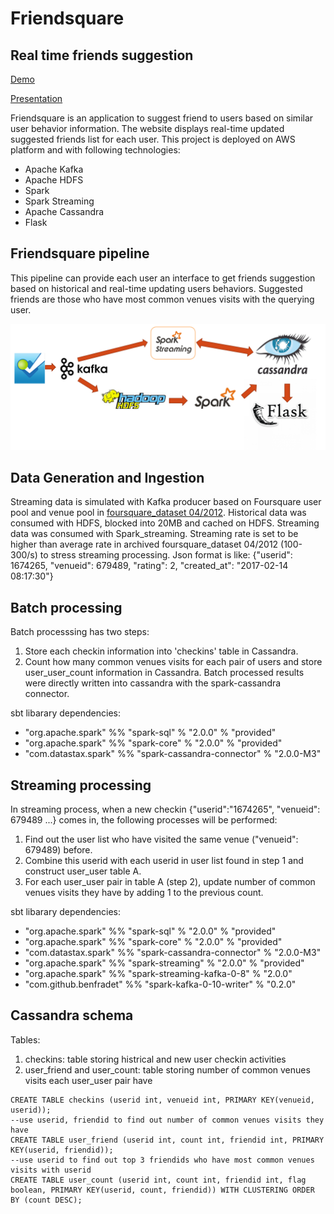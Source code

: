# Friendsquare

## Real time friends suggestion

[Demo](https://www.youtube.com/watch?v=wjN6bHjwdq8)

[Presentation](https://www.slideshare.net/secret/97d9OBMr9mYDxb)

Friendsquare is an application to suggest friend to users based on similar user behavior information. The website displays real-time updated suggested friends list for each user. This project is deployed on AWS platform and with following technologies:

- Apache Kafka
- Apache HDFS
- Spark
- Spark Streaming
- Apache Cassandra
- Flask

## Friendsquare pipeline

This pipeline can provide each user an interface to get friends suggestion based on historical and real-time updating users behaviors. Suggested friends are those who have most common venues visits with the querying user.

<p align="center">
  <img src="/images/pipeline.png" width="900"/>
</p>

## Data Generation and Ingestion

Streaming data is simulated with Kafka producer based on Foursquare user pool and venue pool in [foursquare_dataset 04/2012](https://archive.org/details/201309_foursquare_dataset_umn). Historical data was consumed with HDFS, blocked into 20MB and cached on HDFS. Streaming data was consumed with Spark_streaming. Streaming rate is set to be higher than average rate in archived foursquare_dataset 04/2012 (100-300/s) to stress streaming processing. Json format is like: {"userid": 1674265, "venueid": 679489, "rating": 2, "created_at": "2017-02-14 08:17:30"}

## Batch processing

Batch processsing has two steps: 
1.  Store each checkin information into 'checkins' table in Cassandra. 
2.  Count how many common venues visits for each pair of users and store user_user_count information in Cassandra. 
Batch processed results were directly written into cassandra with the spark-cassandra connector.

sbt libarary dependencies:
- "org.apache.spark" %% "spark-sql" % "2.0.0" % "provided"
- "org.apache.spark" %% "spark-core" % "2.0.0" % "provided"
- "com.datastax.spark" %% "spark-cassandra-connector" % "2.0.0-M3"

## Streaming processing

In streaming process, when a new checkin {"userid":"1674265", "venueid": 679489 ...} comes in, the following processes will be performed:
1.  Find out the user list who have visited the same venue ("venueid": 679489) before.
2.  Combine this userid with each userid in user list found in step 1 and construct user_user table A.
3.  For each user_user pair in table A (step 2), update number of common venues visits they have by adding 1 to the previous count.

sbt libarary dependencies:
- "org.apache.spark" %% "spark-sql" % "2.0.0" % "provided"
- "org.apache.spark" %% "spark-core" % "2.0.0" % "provided"
- "com.datastax.spark" %% "spark-cassandra-connector" % "2.0.0-M3"
- "org.apache.spark" %% "spark-streaming" % "2.0.0" % "provided"
- "org.apache.spark" %% "spark-streaming-kafka-0-8" % "2.0.0"
- "com.github.benfradet" %% "spark-kafka-0-10-writer" % "0.2.0"

## Cassandra schema

Tables:
1.  checkins: table storing histrical and new user checkin activities
2.  user_friend and user_count: table storing number of common venues visits each user_user pair have
```
CREATE TABLE checkins (userid int, venueid int, PRIMARY KEY(venueid, userid));
--use userid, friendid to find out number of common venues visits they have
CREATE TABLE user_friend (userid int, count int, friendid int, PRIMARY KEY(userid, friendid));
--use userid to find out top 3 friendids who have most common venues visits with userid
CREATE TABLE user_count (userid int, count int, friendid int, flag boolean, PRIMARY KEY(userid, count, friendid)) WITH CLUSTERING ORDER BY (count DESC);
```
